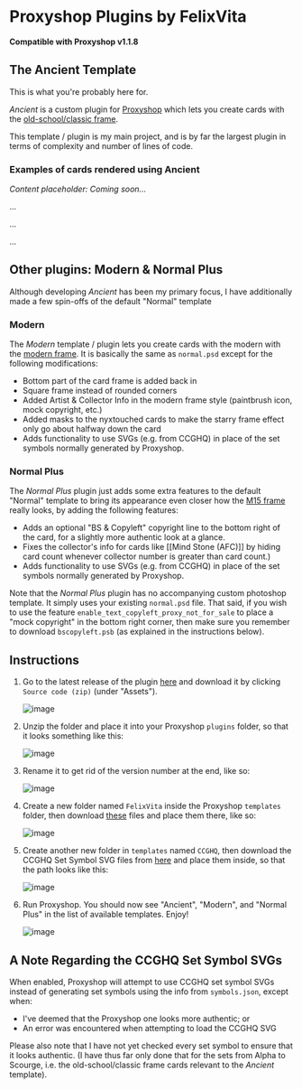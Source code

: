 # Proxyshop Plugins by FelixVita

**Compatible with Proxyshop v1.1.8**

## The Ancient Template
This is what you're probably here for.

_Ancient_ is a custom plugin for [Proxyshop](https://github.com/MrTeferi/MTG-Proxyshop.git) which lets you create cards with the [old-school/classic frame](https://scryfall.com/search?q=%28frame%3A1993+or+frame%3A1997%29&unique=cards&as=grid&order=name).

This template / plugin is my main project, and is by far the largest plugin in terms of complexity and number of lines of code.

### Examples of cards rendered using Ancient

_Content placeholder: Coming soon..._

...

...

...

## Other plugins: Modern & Normal Plus
Although developing _Ancient_ has been my primary focus, I have additionally made a few spin-offs of the default "Normal" template

### Modern
The _Modern_ template / plugin lets you create cards with the modern with the [modern frame](https://scryfall.com/search?q=frame%3Amodern&unique=cards&as=grid&order=name). 
It is basically the same as `normal.psd` except for the following modifications:
- Bottom part of the card frame is added back in
- Square frame instead of rounded corners  
- Added Artist & Collector Info in the modern frame style (paintbrush icon, mock copyright, etc.)
- Added masks to the nyxtouched cards to make the starry frame effect only go about halfway down the card
- Adds functionality to use SVGs (e.g. from CCGHQ) in place of the set symbols normally generated by Proxyshop.

### Normal Plus
The _Normal Plus_ plugin just adds some extra features to the default "Normal" template to bring its appearance even closer how the [M15 frame](https://scryfall.com/search?q=frame%3Am15) really looks, by adding the following features:
- Adds an optional "BS & Copyleft" copyright line to the bottom right of the card, for a slightly more authentic look at a glance.
- Fixes the collector's info for cards like [[Mind Stone (AFC)]] by hiding card count whenever collector number is greater than card count.)
- Adds functionality to use SVGs (e.g. from CCGHQ) in place of the set symbols normally generated by Proxyshop.

Note that the _Normal Plus_ plugin has no accompanying custom photoshop template. It simply uses your existing `normal.psd` file. That said, if you wish to use the feature `enable_text_copyleft_proxy_not_for_sale` to place a "mock copyright" in the bottom right corner, then make sure you remember to download `bscopyleft.psb` (as explained in the instructions below).


## Instructions
1. Go to the latest release of the plugin [here](https://github.com/HelixVita/FelixVita-Proxyshop-Plugins/releases/latest) and download it by clicking `Source code (zip)` (under "Assets").

    ![image](https://user-images.githubusercontent.com/102387379/191358011-81f4138c-8ed8-45ae-a532-17d5931a6524.png)

1. Unzip the folder and place it into your Proxyshop `plugins` folder, so that it looks something like this:

    ![image](https://user-images.githubusercontent.com/102387379/191348877-72feeadd-28c0-4002-b48d-1a83ddcab31e.png)

1. Rename it to get rid of the version number at the end, like so:

    ![image](https://user-images.githubusercontent.com/102387379/191352722-b02ab966-e3b4-4a0f-86cb-b4ac2661af1f.png)

1. Create a new folder named `FelixVita` inside the Proxyshop `templates` folder, then download [these](https://drive.google.com/drive/folders/1EqmL85czp44qWXaSpmN-DSJk430ocMkN?usp=sharing) files and place them there, like so:

    ![image](https://user-images.githubusercontent.com/102387379/193914068-3e5020e9-c823-4f09-868d-c7a2c5a06c73.png)

1. Create another new folder in `templates` named `CCGHQ`, then download the CCGHQ Set Symbol SVG files from [here](https://www.dropbox.com/sh/66vu99o8e4yo2vy/AAAijXj6WEoPbcn2Mxeafjzqa) and place them inside, so that the path looks like this:

    ![image](https://user-images.githubusercontent.com/102387379/191598378-3e36f318-6345-49e6-9be0-d210b594c387.png)

1. Run Proxyshop. You should now see "Ancient", "Modern", and "Normal Plus" in the list of available templates. Enjoy!

    ![image](https://user-images.githubusercontent.com/102387379/191357752-ebe486c1-59d9-480f-bb55-639ba64a7753.png)
    

## A Note Regarding the CCGHQ Set Symbol SVGs
When enabled, Proxyshop will attempt to use CCGHQ set symbol SVGs instead of generating set symbols using the info from `symbols.json`, except when:
- I've deemed that the Proxyshop one looks more authentic; or
- An error was encountered when attempting to load the CCGHQ SVG 

Please also note that I have not yet checked every set symbol to ensure that it looks authentic. (I have thus far only done that for the sets from Alpha to Scourge, i.e. the old-school/classic frame cards relevant to the _Ancient_ template).
